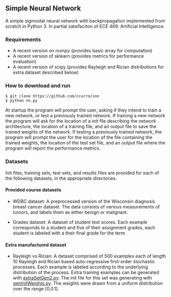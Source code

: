 ## Simple Neural Network

A simple sigmoidal neural network with backpropagation implemented from
scratch in Python 3. In partial satsifaciton of ECE 469: Artificial
Intelligence.

### Requirements

* A recent version on numpy (provides basic array for computation)
* A recent version of sklearn (provides metrics for performance evaluation)
* A recent version of scipy (provides Rayleigh and Rician distributions for 
extra dataset described below)

### How to download and run

```
$ git clone https://github.com/ccurro/snn
$ python nn.py
```

At startup the program will prompt the user, asking if they intend to
train a new network, or test a previously trained network. If training
a new network the program will ask for the location of a init file
describing the network architecture, the location of a training file,
and an output file to save the trained weights of the network. If
testing a previously trained network, the program will prompt the user
for the location of the file containing the trained weights, the
location of the test set file, and an output file where the program
will report the performance metrics.

### Datasets

Init files, training sets, test sets, and results files are provided for each
of the following datasets, in the appropriate directories.

#### Provided course datasets

* WDBC dataset: A preprocessed version of the Wisconsin diagnosis breast
cancer dataset. The data consists of various measurements of tumors, and
labels them as either benign or malignant.

* Grades dataset: A dataset of student test scores. Each example corresponds
to a student and five of their assignment grades, each student is labeled with
a their final grade for the term.

#### Extra manufactured dataset

* Rayleigh vs Rician: A dataset comprised of 500 examples each of length 10
Rayleigh and Rician based auto-regressive first-order stochastic processes.
Each example is labeled according to the underlying distribution of the
process. Extra training examples can be generated with
[extraSetGen2.py](./extraSetGen2.py). The init file for this set was
generating with [genInitWeights.py](./genInitWeights.py). The weights were
drawn from a uniform distribution over the range [0,0.1].

